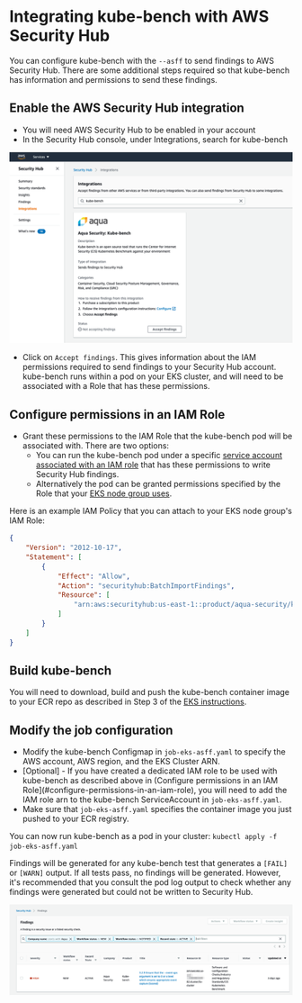 # Integrating kube-bench with AWS Security Hub

You can configure kube-bench with the `--asff` to send findings to AWS Security Hub. There are some additional steps required so that kube-bench has information and permissions to send these findings.

## Enable the AWS Security Hub integration

* You will need AWS Security Hub to be enabled in your account
* In the Security Hub console, under Integrations, search for kube-bench

<p align="center">
  <img src="../images/kube-bench-security-hub.png">
</p>

* Click on `Accept findings`. This gives information about the IAM permissions required to send findings to your Security Hub account. kube-bench runs within a pod on your EKS cluster, and will need to be associated with a Role that has these permissions.

## Configure permissions in an IAM Role

* Grant these permissions to the IAM Role that the kube-bench pod will be associated with. There are two options:
  * You can run the kube-bench pod under a specific [service account associated with an IAM role](https://docs.aws.amazon.com/eks/latest/userguide/iam-roles-for-service-accounts.html) that has these permissions to write Security Hub findings.
  * Alternatively the pod can be granted permissions specified by the Role that your [EKS node group uses](https://docs.aws.amazon.com/eks/latest/userguide/managed-node-groups.html).
  
Here is an example IAM Policy that you can attach to your EKS node group's IAM Role: 

```json
{
    "Version": "2012-10-17",
    "Statement": [
        {
            "Effect": "Allow",
            "Action": "securityhub:BatchImportFindings",
            "Resource": [
                "arn:aws:securityhub:us-east-1::product/aqua-security/kube-bench"
            ]
        }
    ]
}
```

## Build kube-bench

You will need to download, build and push the kube-bench container image to your ECR repo as described in Step 3 of the [EKS instructions][eks-instructions].

## Modify the job configuration

* Modify the kube-bench Configmap in `job-eks-asff.yaml` to specify the AWS account, AWS region, and the EKS Cluster ARN.
* [Optional] - If you have created a dedicated IAM role to be used with kube-bench as described above in (Configure permissions in an IAM Role](#configure-permissions-in-an-iam-role), you will need to add the IAM role arn to the kube-bench ServiceAccount in `job-eks-asff.yaml`.
* Make sure that `job-eks-asff.yaml` specifies the container image you just pushed to your ECR registry.

You can now run kube-bench as a pod in your cluster: `kubectl apply -f job-eks-asff.yaml`

Findings will be generated for any kube-bench test that generates a `[FAIL]` or `[WARN]` output. If all tests pass, no findings will be generated. However, it's recommended that you consult the pod log output to check whether any findings were generated but could not be written to Security Hub.

<p align="center">
  <img src="../images/asff-example-finding.png">
</p>

[eks-instructions]: ../README.md#running-in-an-EKS-cluster
